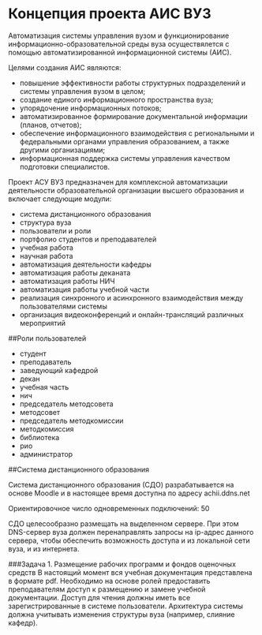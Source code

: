 # Концепция проекта АИС ВУЗ

Автоматизация системы управления вузом и функционирование информационно-образовательной среды вуза осуществялется с помощью автоматизированной информационной системы (АИС).

Целями создания АИС являются:
- повышение эффективности работы структурных подразделений и системы управления вузом в целом;
- создание единого информационного пространства вуза;
- упорядочение информационных потоков;
- автоматизированное формирование документальной информации (планов, отчетов);
- обеспечение информационного взаимодействия с региональными и федеральными органами управления образованием, а также другими организациями;
- информационная поддержка системы управления качеством подготовки специалистов.


Проект АСУ ВУЗ предназначен для комплексной автоматизации деятельности образовательной организации высшего образования и включает следующие модули:
- система дистанционного образования
- структура вуза
- пользователи и роли
- портфолио студентов и преподавателей
- учебная работа
- научная работа
- автоматизация деятельности кафедры
- автоматизация работы деканата
- автоматизация работы НИЧ
- автоматизация работы учебной части
- реализация синхронного и асинхронного взаимодействия между пользователями системы
- организация видеоконференций и онлайн-трансляций различных мероприятий


##Роли пользователей
- студент
- преподаватель
- заведующий кафедрой
- декан
- учебная часть
- нич
- председатель методсовета
- методсовет
- председатель методкомиссии
- методкомиссия
- библиотека
- рио
- администратор


##Cистема дистанционного образования
<p>Cистема дистанционного образования (СДО) разрабатывается на основе Moodle и в настоящее время доступна по адресу achii.ddns.net</p>
<p>Ориентировочное число одновременных подключений: 50</p>
<p>СДО целесообразно размещать на выделенном сервере. При этом DNS-сервер вуза должен перенаправлять запросы на ip-адрес данного сервера, чтобы обеспечить возможность доступа и из локальной сети вуза, и из интернета.</p>

###Задача 1. Размещение рабочих программ и фондов оценочных средств
В настоящий момент вся учебная документация представлена в формате pdf. Необходимо на основе ролей предоставить преподавателям доступ к размещению и замене учебной документации. Доступ для чтения должны иметь все зарегистрированные в системе пользователи. Архитектура системы должна учитывать изменения структуры вуза (например, слияние кафедр).


      
